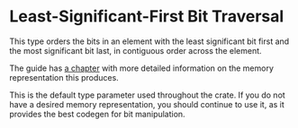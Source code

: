 # Least-Significant-First Bit Traversal

This type orders the bits in an element with the least significant bit first and
the most significant bit last, in contiguous order across the element.

The guide has [a chapter][0] with more detailed information on the memory
representation this produces.

This is the default type parameter used throughout the crate. If you do not have
a desired memory representation, you should continue to use it, as it provides
the best codegen for bit manipulation.

[0]: https://bitvecto-rs.github.io/bitvec/memory-representation
